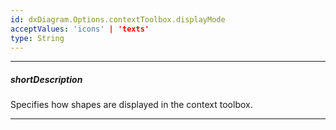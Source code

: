 ```yaml
---
id: dxDiagram.Options.contextToolbox.displayMode
acceptValues: 'icons' | 'texts'
type: String
---
```

---
##### shortDescription
Specifies how shapes are displayed in the context toolbox.

---
<!-- Description goes here -->